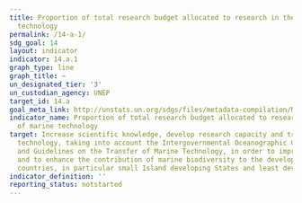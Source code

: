 ```yaml
---
title: Proportion of total research budget allocated to research in the field of marine
  technology
permalink: /14-a-1/
sdg_goal: 14
layout: indicator
indicator: 14.a.1
graph_type: line
graph_title: ~
un_designated_tier: '3'
un_custodian_agency: UNEP
target_id: 14.a
goal_meta_link: http://unstats.un.org/sdgs/files/metadata-compilation/Metadata-Goal-14.pdf
indicator_name: Proportion of total research budget allocated to research in the field
  of marine technology
target: Increase scientific knowledge, develop research capacity and transfer marine
  technology, taking into account the Intergovernmental Oceanographic Commission Criteria
  and Guidelines on the Transfer of Marine Technology, in order to improve ocean health
  and to enhance the contribution of marine biodiversity to the development of developing
  countries, in particular small Island developing States and least developed countries.
indicator_definition: ''
reporting_status: notstarted
---
```

